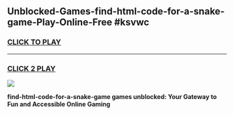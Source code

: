 
## Unblocked-Games-find-html-code-for-a-snake-game-Play-Online-Free #ksvwc
<h3>
<a href="https://us.freeplayer.one?title=find-html-code-for-a-snake-game&ref=10M">CLICK TO PLAY</a></h3>
<hr>

<h3>
<a href="https://us.freeplayer.one?title=find-html-code-for-a-snake-game&ref=10M">CLICK 2 PLAY</a>
  
</h3>

<a href="https://us.freeplayer.one?title=find-html-code-for-a-snake-game&ref=10M"><img src="https://clearcache.store/games.png"></a>


**find-html-code-for-a-snake-game games unblocked: Your Gateway to Fun and Accessible Online Gaming**
